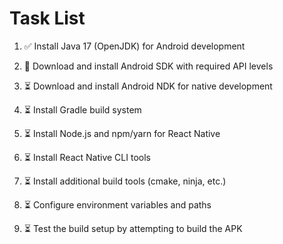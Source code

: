 # Task List

1. ✅ Install Java 17 (OpenJDK) for Android development

2. 🔄 Download and install Android SDK with required API levels

3. ⏳ Download and install Android NDK for native development

4. ⏳ Install Gradle build system

5. ⏳ Install Node.js and npm/yarn for React Native

6. ⏳ Install React Native CLI tools

7. ⏳ Install additional build tools (cmake, ninja, etc.)

8. ⏳ Configure environment variables and paths

9. ⏳ Test the build setup by attempting to build the APK


